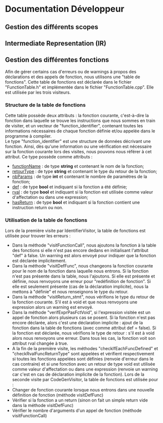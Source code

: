 # Documentation Développeur

## Gestion des différents scopes

## Intermediate Representation (IR)

## Gestion des différentes fonctions
Afin de gérer certains cas d'erreurs ou de warnings à propos des déclarations et des appels de fonction, nous utilisons une "table de fonctions". Cette table de fonctions est déclarée dans le fichier "FunctionTable.h" et implémentée dans le fichier "FunctionTable.cpp". Elle est utilisée par les trois visiteurs.
### Structure de la table de fonctions
Cette table possède deux attributs : la fonction courante, c'est-à-dire la fonction dans laquelle se trouve les instructions que nous sommes en train de visiter, et un vecteur de "function_identifier", contenant toutes les informations nécessaires de chaque fonction définie et/ou appelée dans le programme à compiler.  
Le type "function_identifier" est une structure de données décrivant une fonction. Ainsi, dès qu'une information ou une vérification est nécessaire sur la fonction courante lors des visites, nous pouvons nous référer à cet attribut. Ce type possède comme attributs : 
- <ins>functionName</ins> : de type **string** et contenant le nom de la fonction;
- <ins>retourType</ins> : de type **string** et contenant le type du retour de la fonction;
- <ins>nbParams</ins> : de type **int** et contenant le nombre de paramètres de la fonction;
- <ins>def</ins> : de type **bool** et indiquant si la fonction a été définie;
- <ins>rval</ins> : de type **bool** et indiquant si la fonction est utilisée comme valeur d'affectation ou dans une expression;
- <ins>hasReturn</ins> : de type **bool** et indiquant si la fonction contient une instruction return ou non.
### Utilisation de la table de fonctions
Lors de la première visite par IdentifierVisitor, la table de fonctions est utilisée pour trouver les erreurs : 
- Dans la méthode "visitFunctionCall", nous ajoutons la fonction à la table des fonctions si elle n'est pas encore dedans en initialisant l'attribut "def" à false. Un warning est alors envoyé pour indiquer que la fonction est déclarée implicitement.
- Dans la méthode "visitDefFunc", nous changeons la fonction courante pour le nom de la fonction dans laquelle nous entrons. Si la fonction n'est pas présente dans la table, nous l'ajoutons. Si elle est présente et définie, nous renvoyons une erreur pour "redéfinition de fonction". Si elle est seulement présente (cas de la déclaration implicite), nous la mettons à "définie" et nous renseignons le type du retour.
- Dans la méthode "visitReturn_stmt", nous vérifions le type du retour de la fonction courante. S'il est à void et que nous renvoyons une expression alors un warning est envoyé.
- Dans la méthode "verifExprPasFctVoid", si l'expression visitée est un appel de fonction alors plusieurs cas se posent. Si la fonction n'est pas encore déclarée, alors c'est une déclaration implicite : ajout de la fonction dans la table de fonctions (avec comme attribut def = false). Si la fonction est déclarée, nous vérifions le type de retour : s'il est à void alors nous renvoyons une erreur. Dans tous les cas, la fonction voit son attribut rval changée à true.
- A la fin de la première visite, les méthodes "checkIfEachFuncDefined" et "checkRvalFuncReturnType" sont appelées et vérifient respectivement si toutes les fonctions appelées sont définies (renvoie d'erreur dans le cas contraire) et si une fonction avec un retour de type void est utilisée comme valeur d'affectation ou dans une expression (renvoie un warning car c'est en cas de déclaration implicite de la fonction).
Lors de la seconde visite par CodeGenVisitor, la table de fonctions est utilisée pour :
- Changer de fonction courante lorsque nous entrons dans une nouvelle définition de fonction (méthode visitDefFunc)
- Vérifier si la fonction a un return (sinon on fait un simple return vide dans la méthode visitDefFunc)
- Vérifier le nombre d'arguments d'un appel de fonction (méthode visitFunctionCall)
